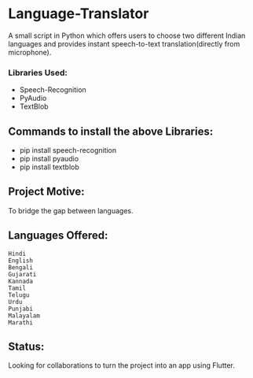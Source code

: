 # Language-Translator
A small script in Python which offers users to choose two different Indian languages and provides instant speech-to-text translation(directly from microphone). 
### Libraries Used:
* Speech-Recognition
* PyAudio
* TextBlob

## Commands to install the above Libraries:
* pip install speech-recognition
* pip install pyaudio
* pip install textblob

## Project Motive:
To bridge the gap between languages.

## Languages Offered:

    Hindi
    English
    Bengali
    Gujarati
    Kannada
    Tamil
    Telugu
    Urdu
    Punjabi
    Malayalam
    Marathi
    
  ## Status:
  
  Looking for collaborations to turn the project into an app using Flutter.

